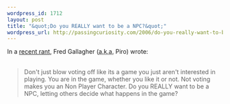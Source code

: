 ```yaml
--- 
wordpress_id: 1712
layout: post
title: "&quot;Do you REALLY want to be a NPC?&quot;"
wordpress_url: http://passingcuriosity.com/2006/do-you-really-want-to-be-a-npc/
---
```

In a <a href="http://megatokyo.com/index.php?strip_id=935">recent rant</a>, Fred Gallagher (<acronym title="also known as">a.k.a.</acronym> Piro) wrote:<br /><br /><blockquote>Don't just blow voting off like its a game you just aren't interested in playing. You are in the game, whether you like it or not. Not voting makes you an Non Player Character. Do you REALLY want to be a NPC, letting others decide what happens in the game?</blockquote>
